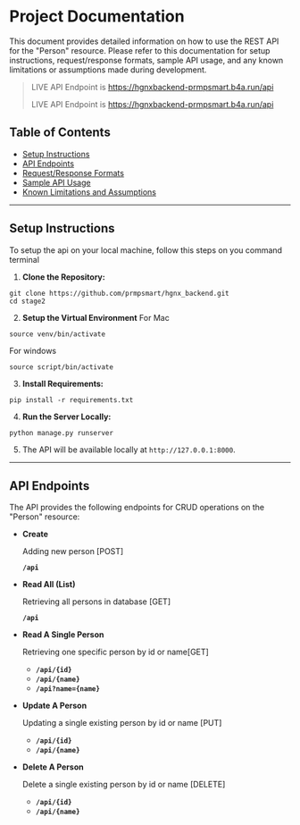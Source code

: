 # Project Documentation

This document provides detailed information on how to use the REST API for the "Person" resource. Please refer to this documentation for setup instructions, request/response formats, sample API usage, and any known limitations or assumptions made during development.

> LIVE API Endpoint is https://hgnxbackend-prmpsmart.b4a.run/api
>
> LIVE API Endpoint is https://hgnxbackend-prmpsmart.b4a.run/api

## Table of Contents
* [Setup Instructions](#setup-instructions)
* [API Endpoints](#api-endpoints)
* [Request/Response Formats](#requestresponse-formats)
* [Sample API Usage](#sample-api-usage)
* [Known Limitations and Assumptions](#known-limitations-and-assumptions)

---

## Setup Instructions
To setup the api on your local machine, follow this steps on you command terminal

1. **Clone the Repository:**
```
git clone https://github.com/prmpsmart/hgnx_backend.git
cd stage2
```

2. **Setup the Virtual Environment**
For Mac
```
source venv/bin/activate
```
For windows
```
source script/bin/activate
```

3. **Install Requirements:**
```
pip install -r requirements.txt
```

4. **Run the Server Locally:**
```
python manage.py runserver
```

5. The API will be available locally at `http://127.0.0.1:8000`.

---

## API Endpoints

The API provides the following endpoints for CRUD operations on the "Person" resource:

* **Create**

    Adding new person [POST]

    **`/api`**

* **Read All (List)**

    Retrieving all persons in database [GET]

    **`/api`**

* **Read A Single Person**

    Retrieving one specific person by id or name[GET]
    * **`/api/{id}`** 
    * **`/api/{name}`**
    * **`/api?name={name}`**

* **Update A Person**

    Updating a single existing person by id or name [PUT]
    * **`/api/{id}`**
    * **`/api/{name}`**

* **Delete A Person**

    Delete a single existing person by id or name [DELETE]
    * **`/api/{id}`**
    * **`/api/{name}`**




